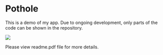 # Pothole
This is a demo of my app. Due to ongoing development, only parts of the code can be shown in the repository.<br>

[![](https://markdown-videos-api.jorgenkh.no/youtube/Ej1U6t0Z6Zo)](https://youtu.be/Ej1U6t0Z6Zo)<br>

Please view readme.pdf file for more details.
